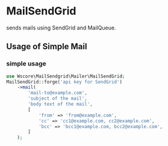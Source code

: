 MailSendGrid
============

sends mails using SendGrid and MailQueue.

Usage of Simple Mail
-----

### simple usage

```php
use Wscore\MailSendgrid\Mailer\MailSendGrid;
MailSendGrid::forge('api key for SendGrid')
    ->mail(
        'mail-to@example.com',
        'subject of the mail',
        'body text of the mail',
        [
            'from' => 'from@example.com',
            'cc' => 'cc1@example.com, cc2@example.com',
            'bcc' => 'bcc1@example.com, bcc2@example.com',
        ]
    );
```

